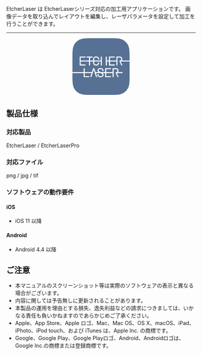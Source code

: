 EtcherLaser は EtcherLaserシリーズ対応の加工用アプリケーションです。
画像データを取り込んでレイアウトを編集し、レーザパラメータを設定して加工を行うことができます。

---

<p align="center">
<img alt="SmartScreen" src="./images/about/app_icon.png" style="width:30%">
</p>

## 製品仕様
### 対応製品
EtcherLaser / EtcherLaserPro

### 対応ファイル
png / jpg / tif

### ソフトウェアの動作要件
#### iOS
- iOS 11 以降

#### Android
- Android 4.4 以降

## ご注意
- 本マニュアルのスクリーンショット等は実際のソフトウェアの表示と異なる場合がございます。
- 内容に関しては予告無しに更新されることがあります。
- 本製品の運用を理由とする損失、逸失利益などの請求につきましては、いかなる責任も負いかねますのであらかじめご了承ください。
- Apple、App Store、Apple ロゴ、Mac、Mac OS、OS X、macOS、iPad、iPhoto、iPod touch、および iTunes は、Apple Inc. の商標です。
- Google、Google Play、Google Playロゴ、Android、Androidロゴは、Google Inc.の商標または登録商標です。
